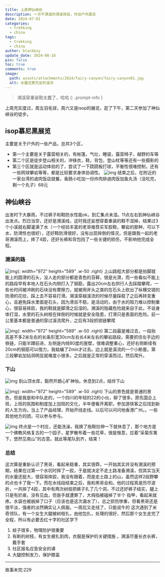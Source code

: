 ```yaml
---
title: 上虞神仙峡谷
description: 一次不溯溪的溯溪体验，外加户外展览
date: 2024-07-01
categories:
  - trekking
  - china
tags:
  - trekking
  - china
auther: blackbzy
update_date: 2024-08-16
pin: false
toc: true
comments: true
image:
  path: assets/attachments/2024/fairy-canyon/fairy-canyon01.jpg
  alt: 水量还算充足的溪流
---
```


> 溯溪穿重装鞋太蠢了，哈哈
{: .prompt-info }

上周充实度过，周五羽毛球，周六又是isop的展览，逛了下午，第二天参加了神仙峡谷的徒步。

## isop慕尼黑展览
主要是关于户外的一些产品，总共3个区，
- 第一个主要是关于露营相关的，有帐篷，气灶，睡袋，露营椅子，越野的车等
- 第二个区是徒步登山相关的，冲锋衣，鞋，背包，登山杖等等还有一些摄影的
- 第三个区就是运动体验的了，尝试了一下跷跷板打球，平衡性很难控制，还有一些网球攀岩等等，都是比较要求身体协调性。
![img](assets/attachments/2024/fairy-canyon/fairy-canyon06.jpg)
结束之后，在附近的一家台湾的卤肉饭店就餐，香肠小吃加一份炸肉排卤肉饭加鱼丸汤（没吃完，剩一个丸子）68元

## 神仙峡谷
出发时下大暴雨，不过裤子和鞋防水性能ok，到汇集点未湿。11点左右到神仙峡谷出发点。烈日当空，还好是溯溪线，这时我还妄想穿着重装的鞋不湿掉，结果过3个小溪就右脚灌满了水（一个经验丰富的老哥推荐买军胶鞋，攀岩的那种，可以下水，防滑性也很好），还好鞋防滑很好，没有出现摔倒的情况，但是跟我一起的老哥溯溪而上，摔了4跤，还好长裤和背包挡了一些关键的损伤，不影响他完成全程。

### 溯溪的路
![img](assets/attachments/2024/fairy-canyon/fairy-canyon03.jpg){: width="972" height="589" .w-50 .right}
上山路程大部分都是抬脚就能上的圆滑的石头，没人走的部分都是青色的苔藓，很是光滑，而一些看似不能上的路段早有本地人在石头内侧打入了钢筋，露出20cm左右供行人去踩踏攀爬，一些长时间被冲刷的石块没有摩擦力，就被用斧头之类的在石头上砍出了纵横交错的防滑的花纹，踩上去不容易打滑。溯溪穿越溪流的时候尽量踩稳了之后再转变重心，且避免踩水里面是石头，因为滑且不稳，是活动的，由于水的阻力难以控制重心，很容易摔跤，我的鞋就是脚滑之后湿的。溯溪的隐藏危险就来自于此，不说身体打湿，水里的石头树枝在摔倒的时候就是安全隐患，打滑只是表面的危险。前一公里基本都是普通的穿过溪流爬升，之后有3段抓锁链攀爬

![img](assets/attachments/2024/fairy-canyon/fairy-canyon08.jpg){: width="972" height="589" .w-50 .right}
第二段最是难过去，一段抬高差不多2米左右的长条形宽30cm左右长4米左右的攀岩路段，需要抓住左手边的铁链，只能半蹲前进，左侧是内倾80度的崖壁，很难调整重心，还好右侧断续有20cm的钢筋可以借力，我蛄蛹了2min才过去。边上就是溪流的一个小断崖。第三段攀岩加钻洞明显就难度小很多。之后就是正常的穿溪而过。然后爬升。

### 下山
![img](assets/attachments/2024/fairy-canyon/fairy-canyon02.jpg)
到山顶水库，豁然开朗心旷神怡。休息到2点，结伴下山

![img](assets/attachments/2024/fairy-canyon/fairy-canyon05.jpg){: width="972" height="589" .w-50 .right}
下山的景色就是普通的景色，但是我是和中队走的，一个四川的年轻的22的小伙，聊了很多。原先国企上班，上班的氛围和制度加上加班的文化，半年便看开离职，参加游侠客之后找到新的人生方向，当上了产品经理，开始开线走线。以后可以问问他香港广州。。一些其他地方的团，可以参与参与。

![img](assets/attachments/2024/fairy-canyon/fairy-canyon07.jpg)
终点是一个村庄，还能洗澡，我换了拖鞋拉伸一下就休息了，那个地方是一个佛教风格复古的一个园子，星罗散布着一些花草，很是惬意，应着“采菊东篱下，悠然见南山”的古意。就此等尾队到齐，结束！

### 总结
这次算是重新认识了黑哥，看起来稳重，其实很莽。一开始其实并没有溯溪的预期，结果在过第一个水坑时摔了一跤，于是就决定不走土路准备溯溪，但其实当天的水量还挺大，很容易摔跤，我没有跟着，而是走土路上的山，虽然这样2段野攀的点也卡了我一下。而在水线段结束之后，我和黑哥会和。他的过程真是历尽波折，一共摔了4跤，其中有两次树枝把裤子扎了几个洞，不过还好裤子结实，腿上只是有於痕，没有见血，但是手就遭罪了，大拇指被磕掉了半个 指甲，看起来就疼。水袋也被崩掉了口子（应该也是这次漏水了），总之损伤惨重，但看黑哥还是很平淡，强者的淡然确实让人佩服。一周后又走线了，只能说牛的
这次遇到了米奇领队，有一个女生大腿被树枝扎，由他包扎，处理的很好，然后那个女生走完了全程，所以有必要去红十字的社区学下

1. 蚊子很多，物理防护很重要
2. 有断的树枝，有女生被扎到肉，衣服是保护的关键措施 ，溯溪尽量长衣长裤，戴手套
3. 社区报名应急安全的课
4. 大腿控制发力，保护膝盖

---
故事未完:229

